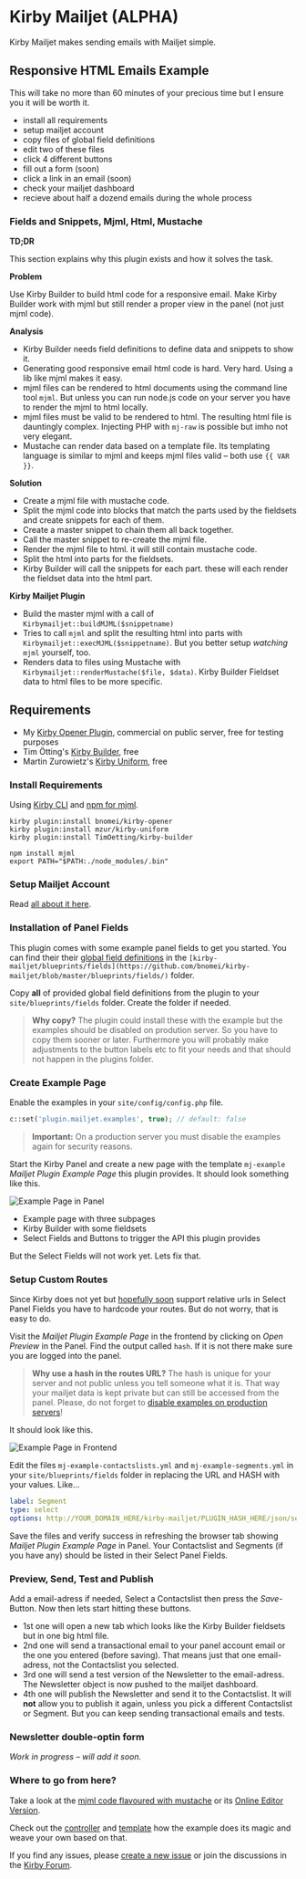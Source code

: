 # Kirby Mailjet (ALPHA)

Kirby Mailjet makes sending emails with Mailjet simple. 

## Responsive HTML Emails Example

This will take no more than 60 minutes of your precious time but I ensure you it will be worth it.

- install all requirements
- setup mailjet account
- copy files of global field definitions
- edit two of these files
- click 4 different buttons
- fill out a form (soon)
- click a link in an email (soon)
- check your mailjet dashboard
- recieve about half a dozend emails during the whole process

### Fields and Snippets, Mjml, Html, Mustache

**TD;DR**

This section explains why this plugin exists and how it solves the task.

**Problem**

Use Kirby Builder to build html code for a responsive email. Make Kirby Builder work with mjml but still render a proper view in the panel (not just mjml code).

**Analysis**

- Kirby Builder needs field definitions to define data and snippets to show it.
- Generating good responsive email html code is hard. Very hard. Using a lib like mjml makes it easy.
- mjml files can be rendered to html documents using the command line tool `mjml`. But unless you can run node.js code on your server you have to render the mjml to html locally.
- mjml files must be valid to be rendered to html. The resulting html file is dauntingly complex. Injecting PHP with `mj-raw` is possible but imho not very elegant.
- Mustache can render data based on a template file. Its templating language is similar to mjml and keeps mjml files valid – both use `{{ VAR }}`.


**Solution**

- Create a mjml file with mustache code.
- Split the mjml code into blocks that match the parts used by the fieldsets and create snippets for each of them.
- Create a master snippet to chain them all back together.
- Call the master snippet to re-create the mjml file.
- Render the mjml file to html. it will still contain mustache code.
- Split the html into parts for the fieldsets.
- Kirby Builder will call the snippets for each part. these will each render the fieldset data into the html part.

**Kirby Mailjet Plugin**

- Build the master mjml with a call of `Kirbymailjet::buildMJML($snippetname)`
- Tries to call `mjml` and split the resulting html into parts with `Kirbymailjet::execMJML($snippetname)`. But you better setup *watching* `mjml` yourself, too.
- Renders data to files using Mustache with `Kirbymailjet::renderMustache($file, $data)`. Kirby Builder Fieldset data to html files to be more specific.


## Requirements

- My [Kirby Opener Plugin](https://github.com/bnomei/kirby-opener), commercial on public server, free for testing purposes
- Tim Ötting's [Kirby Builder](https://github.com/TimOetting/kirby-builder), free
- Martin Zurowietz's [Kirby Uniform](https://github.com/mzur/kirby-uniform), free

### Install Requirements 

Using [Kirby CLI](https://github.com/getkirby/cli) and [npm for mjml](https://mjml.io/download).

```
kirby plugin:install bnomei/kirby-opener
kirby plugin:install mzur/kirby-uniform
kirby plugin:install TimOetting/kirby-builder
```

```
npm install mjml
export PATH="$PATH:./node_modules/.bin"
```

### Setup Mailjet Account

Read [all about it here](https://github.com/bnomei/kirby-mailjet#setupmailjetaccount).

### Installation of Panel Fields

This plugin comes with some example panel fields to get you started. You can find their their [global field definitions](https://getkirby.com/docs/panel/blueprints/global-field-definitions) in the `[kirby-mailjet/blueprints/fields](https://github.com/bnomei/kirby-mailjet/blob/master/blueprints/fields/)` folder.

Copy **all** of provided global field definitions from the plugin to your `site/blueprints/fields` folder. Create the folder if needed. 

> **Why copy?** The plugin could install these with the example but the examples should be disabled on prodution server. So you have to copy them sooner or later. Furthermore you will probably make adjustments to the button labels etc to fit your needs and that should not happen in the plugins folder.


### Create Example Page

Enable the examples in your `site/config/config.php` file.

```php
c::set('plugin.mailjet.examples', true); // default: false
```

> **Important:** On a production server you must disable the examples again for security reasons.

Start the Kirby Panel and create a new page with the template `mj-example` *Mailjet Plugin Example Page* this plugin provides. It should look something like this.

![Example Page in Panel](http://bnomei.com/kirby-mailjet/example-page-in-panel-small.gif)

- Example page with three subpages
- Kirby Builder with some fieldsets
- Select Fields and Buttons to trigger the API this plugin provides

But the Select Fields will not work yet. Lets fix that.

### Setup Custom Routes

Since Kirby does not yet but [hopefully soon](https://github.com/getkirby/panel/issues/1035) support relative urls in Select Panel Fields you have to hardcode your routes. But do not worry, that is easy to do.

Visit the *Mailjet Plugin Example Page* in the frontend by clicking on *Open Preview* in the Panel. Find the output called `hash`. If it is not there make sure you are logged into the panel.

> **Why use a hash in the routes URL?** The hash is unique for your server and not public unless you tell someone what it is. That way your mailjet data is kept private but can still be accessed from the panel. Please, do not forget to [disable examples on production servers](https://github.com/bnomei/kirby-mailjet#pluginmailjetexamples)!

It should look like this.

![Example Page in Frontend](http://bnomei.com/kirby-mailjet/example-page-in-frontend-small.gif)

Edit the files `mj-example-contactslists.yml` and `mj-example-segments.yml` in your `site/blueprints/fields` folder in replacing the URL and HASH with your values. Like...

```yml
label: Segment
type: select
options: http://YOUR_DOMAIN_HERE/kirby-mailjet/PLUGIN_HASH_HERE/json/segments.json
```

Save the files and verify success in refreshing the browser tab showing *Mailjet Plugin Example Page* in Panel. Your Contactslist and Segments (if you have any) should be listed in their Select Panel Fields.

### Preview, Send, Test and Publish

Add a email-adress if needed, Select a Contactslist then press the *Save*-Button. Now then lets start hitting these buttons.

- 1st one will open a new tab which looks like the Kirby Builder fieldsets but in one big html file.
- 2nd one will send a transactional email to your panel account email or the one you entered (before saving). That means just that one email-adress, not the Contactslist you selected.
- 3rd one will send a test version of the Newsletter to the email-adress. The Newsletter object is now pushed to the mailjet dashboard.
- 4th one will publish the Newsletter and send it to the Contactslist. It will **not** allow you to publish it again, unless you pick a different Contactslist or Segment. But you can keep sending transactional emails and tests.


### Newsletter double-optin form

*Work in progress – will add it soon.*


### Where to go from here?

Take a look at the [mjml code flavoured with mustache](https://github.com/bnomei/kirby-mailjet/blob/master/snippets/mj-example.php) or its [Online Editor Version](https://mjml.io/try-it-live/HJWTTKyJW).

Check out the [controller](https://github.com/bnomei/kirby-mailjet/blob/master/controllers/mj-example.php) and [template](https://github.com/bnomei/kirby-mailjet/blob/master/templates/mj-example.php) how the example does its magic and weave your own based on that. 

If you find any issues, please [create a new issue](https://github.com/bnomei/kirby-mailjet/issues/new) or join the discussions in the [Kirby Forum](https://forum.getkirby.com/search?q=kirby-mailjet).

